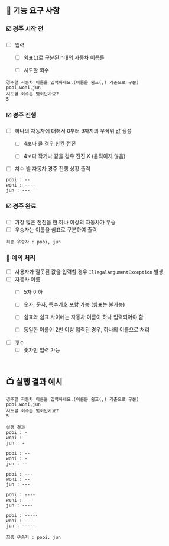 ## 🚛 기능 요구 사항

### ☑️ 경주 시작 전
- [ ] 입력
  - [ ] 쉼표(,)로 구분된 n대의 자동차 이름들
  - [ ] 시도할 회수


```
경주할 자동차 이름을 입력하세요.(이름은 쉼표(,) 기준으로 구분)
pobi,woni,jun
시도할 회수는 몇회인가요?
5
```

### ☑️ 경주 진행
- [ ] 하나의 자동차에 대해서 0부터 9까지의 무작위 값 생성
   - [ ] 4보다 클 경우 한칸 전진
   - [ ] 4보다 작거나 같을 경우 전진 X (움직이지 않음)


- [ ] 차수 별 자동차 경주 진행 상황 출력
```
pobi : --
woni : ----
jun : ---
```

### ☑️ 경주 완료
- [ ] 가장 많은 전진을 한 하나 이상의 자동차가 우승
- [ ] 우승자는 이름을 쉼표로 구분하여 출력
```
최종 우승자 : pobi, jun
```

### 🚫 예외 처리
- [ ] 사용자가 잘못된 값을 입력할 경우 `IllegalArgumentException` 발생
- [ ] 자동차 이름
  - [ ] 5자 이하
  - [ ] 숫자, 문자, 특수기호 포함 가능 (쉼표는 불가능)
  - [ ] 쉼표와 쉼표 사이에는 자동차 이름이 하나 입력되어야 함
  - [ ] 동일한 이름이 2번 이상 입력된 경우, 하나의 이름으로 처리


- [ ] 횟수
  - [ ] 숫자만 입력 가능

<br>

## 📺 실행 결과 예시
```
경주할 자동차 이름을 입력하세요.(이름은 쉼표(,) 기준으로 구분)
pobi,woni,jun
시도할 회수는 몇회인가요?
5

실행 결과
pobi : -
woni : 
jun : -

pobi : --
woni : -
jun : --

pobi : ---
woni : --
jun : ---

pobi : ----
woni : ---
jun : ----

pobi : -----
woni : ----
jun : -----

최종 우승자 : pobi, jun
```